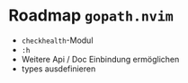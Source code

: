 # Roadmap `gopath.nvim`

- `checkhealth`-Modul
- `:h`
- Weitere Api / Doc Einbindung ermöglichen
- types ausdefinieren
